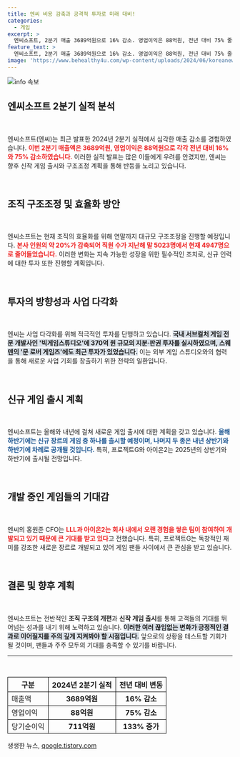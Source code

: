 ```yaml
---
title: 엔씨 비용 감축과 공격적 투자로 미래 대비!
categories:
  - 게임
excerpt: >
  엔씨소프트, 2분기 매출 3689억원으로 16% 감소. 영업이익은 88억원, 전년 대비 75% 줄어. 연말 구조조정 계획과 함께 기대되는 신작 3종, 글로벌 게임사 인수 추진 중. 올해 하반기와 내년 신작 출시로 반전을 노린다!
feature_text: >
  엔씨소프트, 2분기 매출 3689억원으로 16% 감소. 영업이익은 88억원, 전년 대비 75% 줄어. 연말 구조조정 계획과 함께 기대되는 신작 3종, 글로벌 게임사 인수 추진 중. 올해 하반기와 내년 신작 출시로 반전을 노린다!
image: 'https://www.behealthy4u.com/wp-content/uploads/2024/06/koreanews.jpg'
---
```


<p><img src="https://www.behealthy4u.com/wp-content/uploads/2024/06/koreanews.jpg" alt="info 속보" /></p>

<h2 data-ke-size="size26">엔씨소프트 2분기 실적 분석</h2>

<p data-ke-size="size16">&nbsp;</p>

<p>엔씨소프트(엔씨)는 최근 발표한 2024년 2분기 실적에서 심각한 매출 감소를 경험하였습니다. <b><span style="color: #ee2323;">이번 2분기 매출액은 3689억원, 영업이익은 88억원으로 각각 전년 대비 16%와 75% 감소하였습니다.</span></b> 이러한 실적 발표는 많은 이들에게 우려를 안겼지만, 엔씨는 향후 신작 게임 출시와 구조조정 계획을 통해 반등을 노리고 있습니다. </p>

<p><br/></p>

<h2 data-ke-size="size26">조직 구조조정 및 효율화 방안</h2>

<p data-ke-size="size16">&nbsp;</p>

<p>엔씨소프트는 현재 조직의 효율화를 위해 연말까지 대규모 구조조정을 진행할 예정입니다. <b><span style="color: #ee2323;">본사 인원의 약 20%가 감축되어 직원 수가 지난해 말 5023명에서 현재 4947명으로 줄어들었습니다.</span></b> 이러한 변화는 지속 가능한 성장을 위한 필수적인 조치로, 신규 인력에 대한 투자 또한 진행할 계획입니다. </p>

<p><br/></p>

<h2 data-ke-size="size26">투자의 방향성과 사업 다각화</h2>

<p data-ke-size="size16">&nbsp;</p>

<p>엔씨는 사업 다각화를 위해 적극적인 투자를 단행하고 있습니다. <b><span style="background-color: #21538527;">국내 서브컬처 게임 전문 개발사인 '빅게임스튜디오'에 370억 원 규모의 지분·판권 투자를 실시하였으며, 스웨덴의 '문 로버 게임즈'에도 최근 투자가 있었습니다.</span></b> 이는 외부 게임 스튜디오와의 협력을 통해 새로운 사업 기회를 창출하기 위한 전략의 일환입니다. </p>

<p><br/></p>

<h2 data-ke-size="size26">신규 게임 출시 계획</h2>

<p data-ke-size="size16">&nbsp;</p>

<p>엔씨소프트는 올해와 내년에 걸쳐 새로운 게임 출시에 대한 계획을 갖고 있습니다. <b><span style="color: #1a5490;">올해 하반기에는 신규 장르의 게임 중 하나를 출시할 예정이며, 나머지 두 종은 내년 상반기와 하반기에 차례로 공개될 것입니다.</span></b> 특히, 프로젝트G와 아이온2는 2025년의 상반기와 하반기에 출시될 전망입니다. </p>

<p><br/></p>

<h2 data-ke-size="size26">개발 중인 게임들의 기대감</h2>

<p data-ke-size="size16">&nbsp;</p>

<p>엔씨의 홍원준 CFO는 <b><span style="color: #ee2323;">LLL과 아이온2는 회사 내에서 오랜 경험을 쌓은 팀이 참여하여 개발되고 있기 때문에 큰 기대를 받고 있다</span></b>고 전했습니다. 특히, 프로젝트G는 독창적인 재미를 강조한 새로운 장르로 개발되고 있어 게임 팬들 사이에서 큰 관심을 받고 있습니다. </p>

<p><br/></p>

<h2 data-ke-size="size26">결론 및 향후 계획</h2>

<p data-ke-size="size16">&nbsp;</p>

<p>엔씨소프트는 전반적인 <strong>조직 구조의 개편</strong>과 <strong>신작 게임 출시</strong>를 통해 고객들의 기대를 뛰어넘는 성과를 내기 위해 노력하고 있습니다. <b><span style="background-color: #21538527;">이러한 여러 끊임없는 변화가 긍정적인 결과로 이어질지를 주의 깊게 지켜봐야 할 시점입니다.</span></b> 앞으로의 상황을 테스트할 기회가 될 것이며, 팬들과 주주 모두의 기대를 충족할 수 있기를 바랍니다. </p>

<hr/>

<p data-ke-size="size16">&nbsp;</p>

<table style="width: 100%; border-collapse: collapse;">

<tr>
<th style="border: 1px solid #000;">구분</th>
<th style="border: 1px solid #000; text-align: center;">2024년 2분기 실적</th>
<th style="border: 1px solid #000; text-align: center;">전년 대비 변동</th>
</tr>

<tr>
<td style="border: 1px solid #000;">매출액</td>
<td style="border: 1px solid #000; text-align: center;"><b>3689억원</b></td>
<td style="border: 1px solid #000; text-align: center;"><b>16% 감소</b></td>
</tr>

<tr>
<td style="border: 1px solid #000;">영업이익</td>
<td style="border: 1px solid #000; text-align: center;"><b>88억원</b></td>
<td style="border: 1px solid #000; text-align: center;"><b>75% 감소</b></td>
</tr>

<tr>
<td style="border: 1px solid #000;">당기순이익</td>
<td style="border: 1px solid #000; text-align: center;"><b>711억원</b></td>
<td style="border: 1px solid #000; text-align: center;"><b>133% 증가</b></td>
</tr>

</table>
생생한 뉴스, <a href="https://qoogle.tistory.com" rel="dofollow">qoogle.tistory.com</a>


